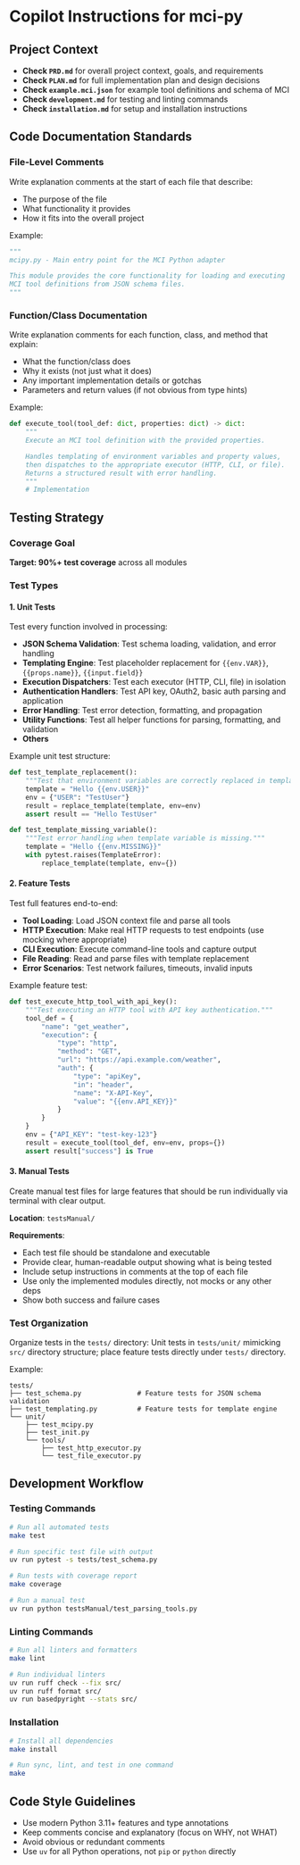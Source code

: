 # Copilot Instructions for mci-py

## Project Context

- **Check `PRD.md`** for overall project context, goals, and requirements
- **Check `PLAN.md`** for full implementation plan and design decisions
- **Check `example.mci.json`** for example tool definitions and schema of MCI
- **Check `development.md`** for testing and linting commands
- **Check `installation.md`** for setup and installation instructions

## Code Documentation Standards

### File-Level Comments

Write explanation comments at the start of each file that describe:

- The purpose of the file
- What functionality it provides
- How it fits into the overall project

Example:

```python
"""
mcipy.py - Main entry point for the MCI Python adapter

This module provides the core functionality for loading and executing
MCI tool definitions from JSON schema files.
"""
```

### Function/Class Documentation

Write explanation comments for each function, class, and method that explain:

- What the function/class does
- Why it exists (not just what it does)
- Any important implementation details or gotchas
- Parameters and return values (if not obvious from type hints)

Example:

```python
def execute_tool(tool_def: dict, properties: dict) -> dict:
    """
    Execute an MCI tool definition with the provided properties.

    Handles templating of environment variables and property values,
    then dispatches to the appropriate executor (HTTP, CLI, or file).
    Returns a structured result with error handling.
    """
    # Implementation
```

## Testing Strategy

### Coverage Goal

**Target: 90%+ test coverage** across all modules

### Test Types

#### 1. Unit Tests

Test every function involved in processing:

- **JSON Schema Validation**: Test schema loading, validation, and error handling
- **Templating Engine**: Test placeholder replacement for `{{env.VAR}}`, `{{props.name}}`, `{{input.field}}`
- **Execution Dispatchers**: Test each executor (HTTP, CLI, file) in isolation
- **Authentication Handlers**: Test API key, OAuth2, basic auth parsing and application
- **Error Handling**: Test error detection, formatting, and propagation
- **Utility Functions**: Test all helper functions for parsing, formatting, and validation
- **Others**

Example unit test structure:

```python
def test_template_replacement():
    """Test that environment variables are correctly replaced in templates."""
    template = "Hello {{env.USER}}"
    env = {"USER": "TestUser"}
    result = replace_template(template, env=env)
    assert result == "Hello TestUser"

def test_template_missing_variable():
    """Test error handling when template variable is missing."""
    template = "Hello {{env.MISSING}}"
    with pytest.raises(TemplateError):
        replace_template(template, env={})
```

#### 2. Feature Tests

Test full features end-to-end:

- **Tool Loading**: Load JSON context file and parse all tools
- **HTTP Execution**: Make real HTTP requests to test endpoints (use mocking where appropriate)
- **CLI Execution**: Execute command-line tools and capture output
- **File Reading**: Read and parse files with template replacement
- **Error Scenarios**: Test network failures, timeouts, invalid inputs

Example feature test:

```python
def test_execute_http_tool_with_api_key():
    """Test executing an HTTP tool with API key authentication."""
    tool_def = {
        "name": "get_weather",
        "execution": {
            "type": "http",
            "method": "GET",
            "url": "https://api.example.com/weather",
            "auth": {
                "type": "apiKey",
                "in": "header",
                "name": "X-API-Key",
                "value": "{{env.API_KEY}}"
            }
        }
    }
    env = {"API_KEY": "test-key-123"}
    result = execute_tool(tool_def, env=env, props={})
    assert result["success"] is True
```

#### 3. Manual Tests

Create manual test files for large features that should be run individually via terminal with clear output.

**Location**: `testsManual/`

**Requirements**:

- Each test file should be standalone and executable
- Provide clear, human-readable output showing what is being tested
- Include setup instructions in comments at the top of each file
- Use only the implemented modules directly, not mocks or any other deps
- Show both success and failure cases

### Test Organization

Organize tests in the `tests/` directory: Unit tests in `tests/unit/` mimicking `src/` directory structure; place feature tests directly under `tests/` directory.

Example:

```
tests/
├── test_schema.py              # Feature tests for JSON schema validation
├── test_templating.py          # Feature tests for template engine
└── unit/
    ├── test_mcipy.py
    ├── test_init.py
    └── tools/
        ├── test_http_executor.py
        └── test_file_executor.py
```

## Development Workflow

### Testing Commands

```bash
# Run all automated tests
make test

# Run specific test file with output
uv run pytest -s tests/test_schema.py

# Run tests with coverage report
make coverage

# Run a manual test
uv run python testsManual/test_parsing_tools.py
```

### Linting Commands

```bash
# Run all linters and formatters
make lint

# Run individual linters
uv run ruff check --fix src/
uv run ruff format src/
uv run basedpyright --stats src/
```

### Installation

```bash
# Install all dependencies
make install

# Run sync, lint, and test in one command
make
```

## Code Style Guidelines

- Use modern Python 3.11+ features and type annotations
- Keep comments concise and explanatory (focus on WHY, not WHAT)
- Avoid obvious or redundant comments
- Use `uv` for all Python operations, not `pip` or `python` directly

